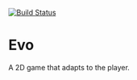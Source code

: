 [![Build Status](https://travis-ci.org/jadenyjw/evo.svg?branch=master)](https://travis-ci.org/jadenyjw/evo)
# Evo
A 2D game that adapts to the player.
